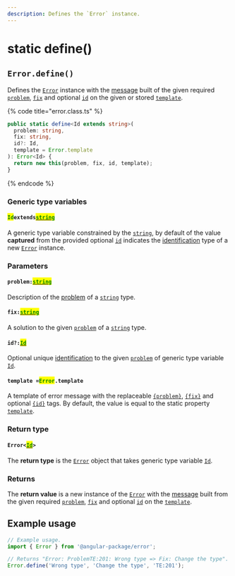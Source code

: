 ```yaml
---
description: Defines the `Error` instance.
---
```


# static define()

## `Error.define()`

Defines the [`Error`](broken-reference) instance with the [message](../../commonerror/accessors/get-message.md) built of the given required [`problem`](static-define.md#problem-string), [`fix`](static-define.md#fix-string) and optional [`id`](static-define.md#id-id) on the given or stored [`template`](static-define.md#template-error.template).

{% code title="error.class.ts" %}
```typescript
public static define<Id extends string>(
  problem: string,
  fix: string,
  id?: Id,
  template = Error.template
): Error<Id> {
  return new this(problem, fix, id, template);
}
```
{% endcode %}

### Generic type variables

#### <mark style="color:green;">`Id`</mark>`extends`[<mark style="color:green;">`string`</mark>](https://www.typescriptlang.org/docs/handbook/basic-types.html#string)

A generic type variable constrained by the [`string`](https://developer.mozilla.org/en-US/docs/Web/JavaScript/Reference/Global\_Objects/String), by default of the value **captured** from the provided optional [`id`](static-define.md#id-id) indicates the [identification](../../getting-started/basic-concepts.md#identification) type of a new [`Error`](broken-reference) instance.

### Parameters

#### `problem:`[<mark style="color:green;">`string`</mark>](https://developer.mozilla.org/en-US/docs/Web/JavaScript/Reference/Global\_Objects/String)

Description of the [problem](../../getting-started/basic-concepts.md#problem) of a [`string`](https://developer.mozilla.org/en-US/docs/Web/JavaScript/Reference/Global\_Objects/String) type.

#### `fix:`[<mark style="color:green;">`string`</mark>](https://developer.mozilla.org/en-US/docs/Web/JavaScript/Reference/Global\_Objects/String)

A solution to the given [`problem`](static-define.md#problem-string) of a [`string`](https://developer.mozilla.org/en-US/docs/Web/JavaScript/Reference/Global\_Objects/String) type.

#### `id?:`[<mark style="color:green;">`Id`</mark>](static-define.md#idextendsstring)

Optional unique [identification](../../getting-started/basic-concepts.md#identification) to the given [`problem`](static-define.md#problem-string) of generic type variable [`Id`](static-define.md#idextendsstring).

#### `template =`<mark style="color:green;">`Error`</mark>`.template`

A template of error message with the replaceable [`{problem}`](../../commonerror/properties/static-template.md#problem), [`{fix}`](../../commonerror/properties/static-template.md#fix) and optional [`{id}`](../../commonerror/properties/static-template.md#id) tags. By default, the value is equal to the static property [`template`](../../commonerror/properties/static-template.md).

### Return type

#### `Error<`[<mark style="color:green;">`Id`</mark>](static-define.md#idextendsstring)`>`

The **return type** is the [`Error`](broken-reference) object that takes generic type variable [`Id`](static-define.md#idextendsstring).

### Returns

The **return value** is a new instance of the [`Error`](broken-reference) with the [message](../../commonerror/accessors/get-message.md) built from the given required [`problem`](static-define.md#problem-string), [`fix`](static-define.md#fix-string) and optional [`id`](static-define.md#id-id) on the [`template`](static-define.md#template-error.template).

## Example usage

```typescript
// Example usage.
import { Error } from '@angular-package/error';

// Returns "Error: ProblemTE:201: Wrong type => Fix: Change the type".
Error.define('Wrong type', 'Change the type', 'TE:201');
```
